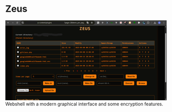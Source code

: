 # Zeus
![Webshell](Zeus.png)
Webshell with a modern graphical interface and some encryption features.
